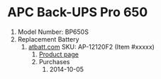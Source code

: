 # APC Back-UPS Pro 650

1. Model Number: BP650S
1. Replacement Battery
    1. [atbatt.com](../companies/atbatt-com.md) SKU: AP-12120F2 (Item #xxxxx)
        1. [Product page](http://www.atbatt.com/amstron-12v-12ah-sealed-lead-acid-battery-w-f2-terminal.asp)
        1. Purchases
            1. 2014-10-05
